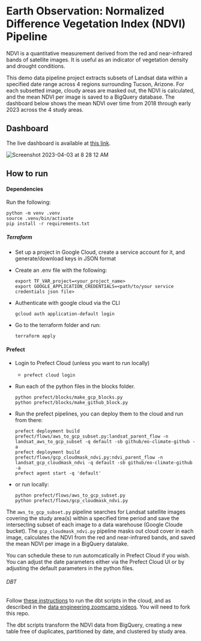 # Earth Observation: Normalized Difference Vegetation Index (NDVI) Pipeline

NDVI is a quantitative measurement derived from the red and near-infrared bands of satellite images.  It is useful as an indicator of vegetation density and drought conditions.

This demo data pipeline project extracts subsets of Landsat data within a specified date range across 4 regions surrounding Tucson, Arizone.  For each subsetted image, cloudy areas are masked out, the NDVI is calculated, and the mean NDVI per image is saved to a BigQuery database.
The dashboard below shows the mean NDVI over time from 2018 through early 2023 across the 4 study areas.

## Dashboard

The live dashboard is available at [this link](https://lookerstudio.google.com/reporting/f519ed16-b314-4720-a1e8-0bebc3724295).

![Screenshot 2023-04-03 at 8 28 12 AM](https://user-images.githubusercontent.com/187676/229644289-83521140-da3d-4265-a5a9-e25cd01c8aa5.png)


## How to run

#### Dependencies
Run the following:

```
python -m venv .venv
source .venv/bin/activate
pip install -r requirements.txt
```

##### Terraform
- Set up a project in Google Cloud, create a service account for it, and generate/download keys in JSON format
  
- Create an .env file with the following:
   ```
   export TF_VAR_project=<your_project_name>
   export GOOGLE_APPLICATION_CREDENTIALS=<path/to/your service credentials json file>
   ```
- Authenticate with google cloud via the CLI
  ```
  gcloud auth application-default login
  ```  

- Go to the terraform folder and run:
  ```
  terraform apply
  ```

#### Prefect
- Login to Prefect Cloud (unless you want to run locally)
  - ```prefect cloud login``` 
- Run each of the python files in the blocks folder.  
   ```
   python prefect/blocks/make_gcp_blocks.py
   python prefect/blocks/make_github_block.py
   ```

- Run the prefect pipelines, you can deploy them to the cloud and run from there:
  ```
  prefect deployment build  prefect/flows/aws_to_gcp_subset.py:landsat_parent_flow -n landsat_aws_to_gcp_subset -q default -sb github/eo-climate-github -a
  prefect deployment build  prefect/flows/gcp_cloudmask_ndvi.py:ndvi_parent_flow -n landsat_gcp_cloudmask_ndvi -q default -sb github/eo-climate-github -a
  prefect agent start -q 'default'
  ```
- or run locally:
  ```
  python prefect/flows/aws_to_gcp_subset.py
  python prefect/flows/gcp_cloudmask_ndvi.py
  ```
  
The `aws_to_gcp_subset.py` pipeline searches for Landsat satellite images covering the study area(s) within a specified time period and save the intersecting subset of each image to a data warehouse (Google Cloude bucket).
The `gcp_cloudmask_ndvi.py` pipeline masks out cloud cover in each image, calculates the NDVI from the red and near-infrared bands, and saved the mean NDVI per image in a BigQuery datalake.

You can schedule these to run automcatically in Prefect Cloud if you wish. You can adjust the date parameters either via the Prefect Cloud UI or by adjusting the default parameters in the python files.  


###### DBT
Follow [these instructions](https://docs.getdbt.com/docs/quickstarts/dbt-cloud/bigquery#connect-dbt-cloud-to-bigquery) to run the dbt scripts in the cloud, and as described in the [data engineering zoomcamp videos](https://github.com/DataTalksClub/data-engineering-zoomcamp/tree/main/week_4_analytics_engineering#deploying-a-dbt-project).  You will need to fork this repo.

The dbt scripts transform the NDVI data from BigQuery, creating a new table free of duplicates, partitioned by date, and clustered by study area.